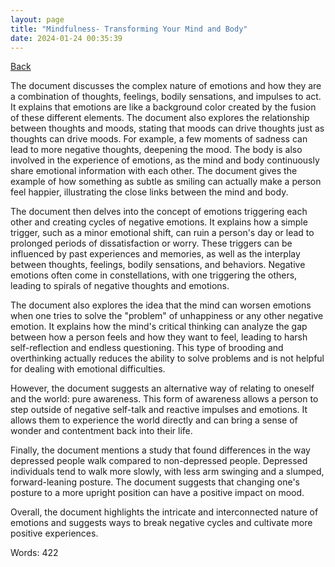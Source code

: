 ```yaml
---
layout: page
title: "Mindfulness- Transforming Your Mind and Body"
date: 2024-01-24 00:35:39
---
```


[Back](./)


The document discusses the complex nature of emotions and how they are a combination of thoughts, feelings, bodily sensations, and impulses to act. It explains that emotions are like a background color created by the fusion of these different elements. The document also explores the relationship between thoughts and moods, stating that moods can drive thoughts just as thoughts can drive moods. For example, a few moments of sadness can lead to more negative thoughts, deepening the mood. The body is also involved in the experience of emotions, as the mind and body continuously share emotional information with each other. The document gives the example of how something as subtle as smiling can actually make a person feel happier, illustrating the close links between the mind and body.

The document then delves into the concept of emotions triggering each other and creating cycles of negative emotions. It explains how a simple trigger, such as a minor emotional shift, can ruin a person's day or lead to prolonged periods of dissatisfaction or worry. These triggers can be influenced by past experiences and memories, as well as the interplay between thoughts, feelings, bodily sensations, and behaviors. Negative emotions often come in constellations, with one triggering the others, leading to spirals of negative thoughts and emotions.

The document also explores the idea that the mind can worsen emotions when one tries to solve the "problem" of unhappiness or any other negative emotion. It explains how the mind's critical thinking can analyze the gap between how a person feels and how they want to feel, leading to harsh self-reflection and endless questioning. This type of brooding and overthinking actually reduces the ability to solve problems and is not helpful for dealing with emotional difficulties.

However, the document suggests an alternative way of relating to oneself and the world: pure awareness. This form of awareness allows a person to step outside of negative self-talk and reactive impulses and emotions. It allows them to experience the world directly and can bring a sense of wonder and contentment back into their life.

Finally, the document mentions a study that found differences in the way depressed people walk compared to non-depressed people. Depressed individuals tend to walk more slowly, with less arm swinging and a slumped, forward-leaning posture. The document suggests that changing one's posture to a more upright position can have a positive impact on mood.

Overall, the document highlights the intricate and interconnected nature of emotions and suggests ways to break negative cycles and cultivate more positive experiences.

Words: 422